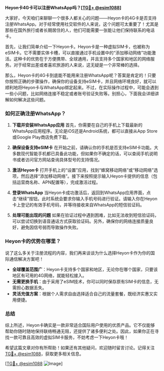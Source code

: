 **Heyon卡4G卡可以注册WhatsApp吗？[[TG💪+ @esim1088](https://t.me/s/esim1088)]**

大家好，今天咱们来聊聊一个很多人都关心的问题——Heyon卡的4G卡是否支持注册WhatsApp。对于经常使用社交软件的人来说，这个问题可太重要了！尤其是那些在国外旅行或者长期居住的人，他们可能需要一张能让他们保持联系的电话卡。

首先，让我们简单介绍一下Heyon卡。Heyon卡是一种虚拟SIM卡，也被称为eSIM卡。它不需要实体卡槽，可以直接通过手机设置中的“添加移动网络”功能激活。这种卡的优势在于方便携带、全球通用，并且支持多个国家和地区的网络服务。对于经常出差或者喜欢旅游的人来说，这无疑是一个非常棒的选择。

那么，Heyon卡的4G卡到底能不能用来注册WhatsApp呢？答案是肯定的！只要你按照正确的步骤操作，确保你的设备支持eSIM卡，并且网络环境良好，就可以顺利地将Heyon卡与WhatsApp绑定起来。不过，在实际操作过程中，可能会遇到一些小问题，比如网络连接不稳定或者账号验证失败等。别担心，下面我会详细讲解如何解决这些问题。

### 如何正确注册WhatsApp？

1. **下载并安装WhatsApp应用**
   首先，你需要在自己的手机上下载最新的WhatsApp应用程序。无论是iOS还是Android系统，都可以直接从App Store或Google Play商店免费下载。

2. **确保设备支持eSIM卡**
   在开始之前，请确认你的手机是否支持eSIM卡功能。大多数现代智能手机都已具备此功能，但如果你不确定的话，可以查阅手机说明书或者访问官方网站查询具体型号的支持情况。

3. **激活Heyon卡**
   打开手机上的“设置”应用，找到“蜂窝移动网络”或“移动网络”选项，然后选择“添加移动网络”。接下来按照提示输入Heyon卡提供的信息（包括运营商名称、APN配置等），完成激活过程。

4. **登录WhatsApp**
   当Heyon卡成功激活后，返回到WhatsApp应用界面，点击“继续”按钮。此时系统会要求你输入手机号码进行验证。请输入你在Heyon卡上登记的有效手机号码，并等待接收来自WhatsApp的短信验证码。

5. **处理可能出现的问题**
   如果在验证过程中遇到困难，比如无法收到短信验证码，可以尝试切换到语音通话方式获取验证码。另外，确保你的网络连接质量良好，避免因信号弱而导致操作失败。

### Heyon卡的优势在哪里？

说了这么多关于注册流程的内容，我们再来谈谈为什么选择Heyon卡作为你的国际通信解决方案吧！

- **全球覆盖范围广**：Heyon卡支持多个国家和地区，无论你在哪个国家，只要该地区有可用的4G网络，就能轻松接入。
- **无需更换手机**：由于采用了eSIM技术，你可以同时保存原有SIM卡的信息，无需担心数据丢失。
- **灵活充值方案**：根据个人需求自由选择适合自己的流量套餐，既经济实惠又实用便捷。

### 总结

综上所述，Heyon卡确实是一款非常适合国际用户使用的优质产品。它不仅能够帮助你随时随地保持联络畅通无阻，还提供了诸多便利之处。因此，如果你正在寻找一款可靠且高效的虚拟SIM卡服务，不妨考虑一下Heyon卡哦！

希望这篇文章对你有所帮助！如果还有其他疑问，欢迎随时留言讨论。记得关注[TG💪+ @esim1088](https://t.me/s/esim1088)，获取更多相关信息。

[[TG💪+ @esim1088](https://t.me/s/esim1088) ![Image](https://i.postimg.cc/4NQfJmqS/Snipaste-2025-05-13-00-14-12.png)]